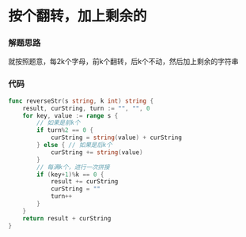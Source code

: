 # 按个翻转，加上剩余的
### 解题思路
就按照题意，每2k个字母，前k个翻转，后k个不动，然后加上剩余的字符串

### 代码

```go
func reverseStr(s string, k int) string {
	result, curString, turn := "", "", 0
	for key, value := range s {
		// 如果是前k个
		if turn%2 == 0 {
			curString = string(value) + curString
		} else { // 如果是后k个
			curString += string(value)
		}
		// 每满k个，进行一次拼接
		if (key+1)%k == 0 {
			result += curString
			curString = ""
			turn++
		}
	}
	return result + curString
}

```
